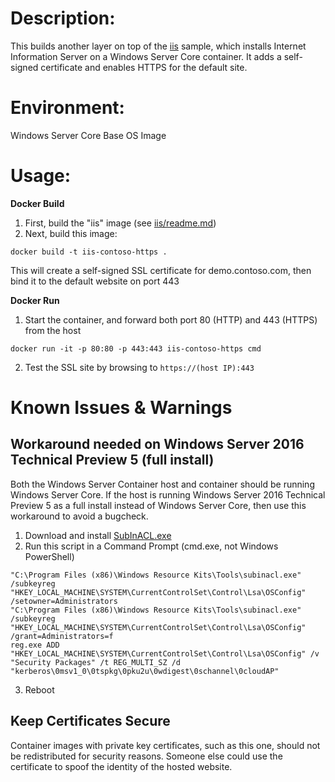 # Description:
This builds another layer on top of the [iis](../iis/README.md) sample, which installs Internet Information Server on a Windows Server Core container. It adds a self-signed certificate and enables HTTPS for the default site.

# Environment:

Windows Server Core Base OS Image

# Usage:

**Docker Build**
1. First, build the "iis" image (see [iis/readme.md](../iis/README.md))
2. Next, build this image: 
```
docker build -t iis-contoso-https .
```
This will create a self-signed SSL certificate for demo.contoso.com, then bind it to the default website on port 443

**Docker Run**
1. Start the container, and forward both port 80 (HTTP) and 443 (HTTPS) from the host
```
docker run -it -p 80:80 -p 443:443 iis-contoso-https cmd
```
2. Test the SSL site by browsing to `https://(host IP):443`


# Known Issues & Warnings
## Workaround needed on Windows Server 2016 Technical Preview 5 (full install)
Both the Windows Server Container host and container should be running Windows Server Core. If the host is running Windows Server 2016 Technical Preview 5 as a full install instead of Windows Server Core, then use this workaround to avoid a bugcheck.

1. Download and install [SubInACL.exe](https://www.microsoft.com/en-us/download/details.aspx?id=23510)
2. Run this script in a Command Prompt (cmd.exe, not Windows PowerShell)
```
"C:\Program Files (x86)\Windows Resource Kits\Tools\subinacl.exe" /subkeyreg "HKEY_LOCAL_MACHINE\SYSTEM\CurrentControlSet\Control\Lsa\OSConfig" /setowner=Administrators
"C:\Program Files (x86)\Windows Resource Kits\Tools\subinacl.exe" /subkeyreg "HKEY_LOCAL_MACHINE\SYSTEM\CurrentControlSet\Control\Lsa\OSConfig" /grant=Administrators=f
reg.exe ADD "HKEY_LOCAL_MACHINE\SYSTEM\CurrentControlSet\Control\Lsa\OSConfig" /v "Security Packages" /t REG_MULTI_SZ /d "kerberos\0msv1_0\0tspkg\0pku2u\0wdigest\0schannel\0cloudAP"
```
3. Reboot

## Keep Certificates Secure
Container images with private key certificates, such as this one, should not be redistributed for security reasons. Someone else could use the certificate to spoof the identity of the hosted website. 
